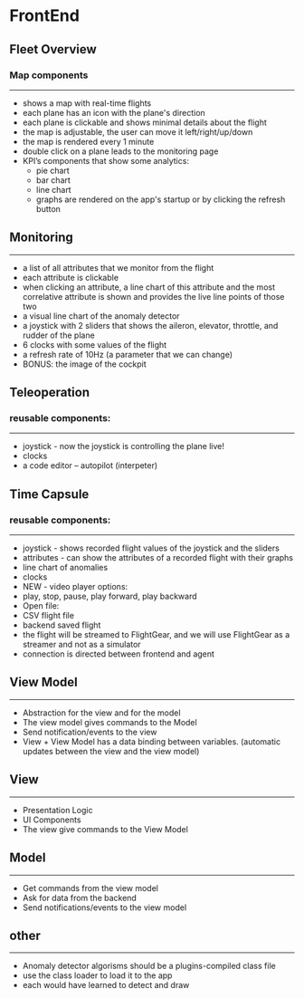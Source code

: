 # FrontEnd
## Fleet Overview

### Map components
---
* shows a map with real-time flights
* each plane has an icon with the plane's direction
* each plane is clickable and shows minimal details about the flight
* the map is adjustable, the user can move it left/right/up/down
* the map is rendered every 1 minute
* double click on a plane leads to the monitoring page
* KPI’s components that show some analytics:
  * pie chart
  * bar chart
  * line chart
  * graphs are rendered on the app's startup or by clicking the refresh button

## Monitoring
---
* a list of all attributes that we monitor from the flight
* each attribute is clickable 
* when clicking an attribute, a line chart of this attribute and the most correlative attribute is shown and provides the live line points of those two
* a visual line chart of the anomaly detector
* a joystick with 2 sliders that shows the aileron, elevator, throttle, and rudder of the plane
* 6 clocks with some values of the flight
* a refresh rate of 10Hz (a parameter that we can change)
* BONUS: the image of the cockpit

## Teleoperation

### reusable components:
---
* joystick - now the joystick is controlling the plane live!
* clocks
* a code editor – autopilot (interpeter)

## Time Capsule

### reusable components:
---
* joystick - shows recorded flight values of the joystick and the sliders
* attributes - can show the attributes of a recorded flight with their graphs
* line chart of anomalies
* clocks
* NEW - video player options: 
* play, stop, pause, play forward, play backward
* Open file:
* CSV flight file
* backend saved flight
* the flight will be streamed to FlightGear, and we will use FlightGear as a streamer and not as a simulator
* connection is directed between frontend and agent

## View Model
---
* Abstraction for the view and for the model
* The view model gives commands to the Model
* Send notification/events to the view
* View + View Model has a data binding between variables. (automatic updates between the view and the view model)

## View
---
* Presentation Logic
* UI Components
* The view give commands to the View Model

## Model
---
* Get commands from the view model
* Ask for data from the backend
* Send notifications/events to the view model

## other
---
* Anomaly detector algorisms should be a plugins-compiled class file
* use the class loader to load it to the app
* each would have learned to detect and draw





